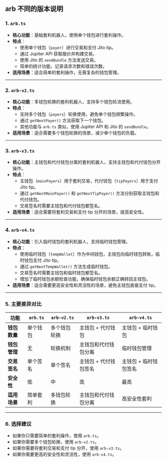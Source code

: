 ## arb 不同的版本说明

### 1. **`arb.ts`**

- **核心功能**：基础套利机器人，使用单个钱包进行套利操作。
- **特点**：
  - 使用单个钱包（`payer`）进行交易和支付 Jito tip。
  - 通过 Jupiter API 获取报价并构建交易。
  - 使用 Jito 的 `sendBundle` 方法发送交易。
  - 简单的统计功能，记录请求次数和错误次数。
- **适用场景**：适合简单的套利操作，无需复杂的钱包管理。

---

### 2. **`arb-v2.ts`**

- **核心功能**：多钱包轮换的套利机器人，支持多个钱包轮流使用。
- **特点**：
  - 支持多个钱包（`payers`）轮换使用，避免单个钱包频繁操作。
  - 通过 `getNextPayer()` 方法获取下一个钱包。
  - 其他功能与 `arb.ts` 类似，使用 Jupiter API 和 Jito 的 `sendBundle`。
- **适用场景**：适合需要多个钱包轮换的场景，减少单个钱包的负载。

---

### 3. **`arb-v3.ts`**

- **核心功能**：主钱包和代付钱包分离的套利机器人，支持主钱包和代付钱包分开操作。
- **特点**：
  - 主钱包（`mainPayers`）用于套利交易，代付钱包（`tipPayers`）用于支付 Jito tip。
  - 通过 `getNextMainPayer()` 和 `getNextTipPayer()` 方法分别获取主钱包和代付钱包。
  - 交易签名时需要主钱包和代付钱包都签名。
- **适用场景**：适合需要将套利交易和支付 tip 分开的场景，提高安全性。

---

### 4. **`arb-v4.ts`**

- **核心功能**：引入临时钱包的套利机器人，支持临时钱包管理。
- **特点**：
  - 使用临时钱包（`tempWallet`）作为中间钱包，主钱包向临时钱包转账，临时钱包支付 Jito tip。
  - 通过 `getNextTempWallet()` 方法生成临时钱包。
  - 交易签名时需要主钱包和临时钱包都签名。
  - 增加了临时钱包余额检查功能，确保临时钱包余额正确转回主钱包。
- **适用场景**：适合需要更高安全性和灵活性的场景，避免主钱包直接支付 tip。

---

### 5. **主要差异对比**

| **功能**     | `arb.ts` | `arb-v2.ts`  | `arb-v3.ts`           | `arb-v4.ts`           |
| ------------ | -------- | ------------ | --------------------- | --------------------- |
| **钱包数量** | 单个钱包 | 多个钱包轮换 | 主钱包 + 代付钱包     | 主钱包 + 临时钱包     |
| **钱包管理** | 无       | 轮换机制     | 主钱包和代付钱包分离  | 临时钱包管理          |
| **交易签名** | 单个签名 | 单个签名     | 主钱包 + 代付钱包签名 | 主钱包 + 临时钱包签名 |
| **安全性**   | 低       | 中           | 高                    | 最高                  |
| **适用场景** | 简单套利 | 多钱包轮换   | 主钱包和代付钱包分离  | 高安全性套利          |

---

### 6. **选择建议**

- 如果你只需要简单的套利操作，使用 `arb.ts`。
- 如果你需要多个钱包轮换，使用 `arb-v2.ts`。
- 如果你需要将套利交易和支付 tip 分开，使用 `arb-v3.ts`。
- 如果你需要更高的安全性和灵活性，使用 `arb-v4.ts`。
